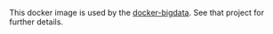 This docker image is used by the [docker-bigdata](https://github.com/unaguil/docker-bigdata). See that project for further details.
